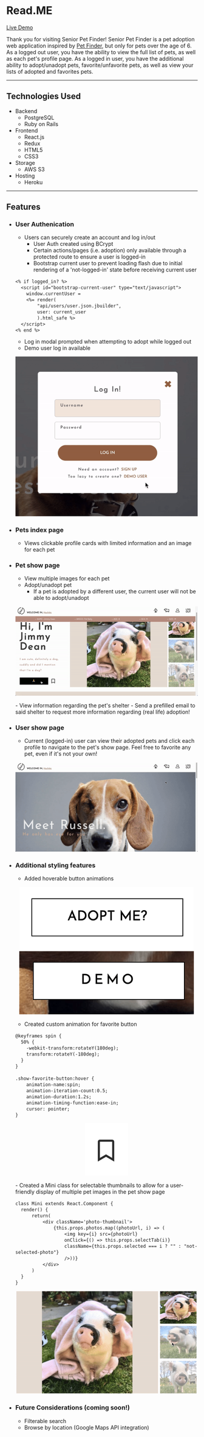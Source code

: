 # Read.ME

[Live Demo](https://senior-pet-finder.herokuapp.com/)

Thank you for visiting Senior Pet Finder! Senior Pet Finder is a pet adoption web application inspired by [Pet Finder](https://www.petfinder.com/), but only for pets over the age of 6. As a logged out user, you have the ability to view the full list of pets, as well as each pet's profile page. As a logged in user, you have the additional ability to adopt/unadopt pets, favorite/unfavorite pets, as well as view your lists of adopted and favorites pets. 


***
Technologies Used
-----------------

* Backend
    - PostgreSQL
    - Ruby on Rails
* Frontend
    - React.js
    - Redux
    - HTML5
    - CSS3
* Storage 
    - AWS S3
* Hosting
    - Heroku

***
Features
--------
- ### User Authenication
   - Users can securely create an account and log in/out
        - User Auth created using BCrypt 
        - Certain actions/pages (i.e. adoption) only available through a protected route to ensure a user is logged-in
        - Bootstrap current user to prevent loading flash due to initial rendering of a 'not-logged-in' state before receiving current user
  ```
  <% if logged_in? %>
    <script id="bootstrap-current-user" type="text/javascript">
      window.currentUser = 
      <%= render(
          "api/users/user.json.jbuilder", 
          user: current_user
          ).html_safe %>
    </script>
  <% end %>
  ```
  - Log in modal prompted when attempting to adopt while logged out
  - Demo user log in available
  <p align="center">
      <img src="app/assets/images/demo.gif">
  </p> 
- ### Pets index page
   - Views clickable profile cards with limited information and an image for each pet
- ### Pet show page
   - View multiple images for each pet
   - Adopt/unadopt pet
        - If a pet is adopted by a different user, the current user will not be able to adopt/unadopt
  <p align="center">
    <img src="app/assets/images/adoptbutton.gif"/>
  </p>
    - View information regarding the pet's shelter
        - Send a prefilled email to said shelter to request more information regarding (real life) adoption!
        
- ### User show page
   - Current (logged-in) user can view their adopted pets and click each profile to navigate to the pet's show page. Feel free to favorite any pet, even if it's not your own!
   <p align="center">
      <img src="app/assets/images/userpage.gif">
  </p>
  
- ### Additional styling features
  - Added hoverable button animations
  <p align="center">
    <img src="app/assets/images/button1.gif">
    <img src="app/assets/images/button2.gif">
  </p>

  - Created custom animation for favorite button
  ```
  @keyframes spin {
    50% {
      -webkit-transform:rotateY(180deg);
      transform:rotateY(-180deg);
    }
  }

  .show-favorite-button:hover {
      animation-name:spin;
      animation-iteration-count:0.5;
      animation-duration:1.2s;
      animation-timing-function:ease-in;
      cursor: pointer;
  }
  ```
   <p align="center">
    <img src="app/assets/images/favorite.gif">
  </p>
  - Created a Mini class for selectable thumbnails to allow for a user-friendly display of multiple pet images in the pet show page 

  ```
  class Mini extends React.Component {
    render() {
        return(
            <div className='photo-thumbnail'>
                {this.props.photos.map((photoUrl, i) => (
                    <img key={i} src={photoUrl}
                    onClick={() => this.props.selectTab(i)}
                    className={this.props.selected === i ? "" : "not-selected-photo"}
                    />))}
            </div>
        )
    }
  }
  ```
  <p align="center">
    <img src="app/assets/images/thumbnails.gif">
  </p>

- ### Future Considerations (coming soon!)
  - Filterable search
  - Browse by location (Google Maps API integration)

  

